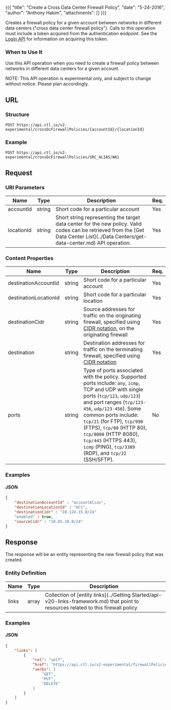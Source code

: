 {{{
  "title": "Create a Cross Data Center Firewall Policy",
  "date": "5-24-2016",
  "author": "Anthony Hakim",
  "attachments": []
}}}

Creates a firewall policy for a given account between networks in different data centers ("cross data center firewall policy"). Calls to this operation must include a token acquired from the authentication endpoint. See the [Login API](../Authentication/login.md) for information on acquiring this token.

### When to Use It

Use this API operation when you need to create a firewall policy between networks in different data centers for a given account.

  NOTE: This API operation is experimental only, and subject to change without notice. Please plan accordingly.

## URL

### Structure

    POST https://api.ctl.io/v2-experimental/crossDcFirewallPolicies/{accountId}/{locationId}

### Example

    POST https://api.ctl.io/v2-experimental/crossDcFirewallPolicies/SRC_ALIAS/WA1

## Request

### URI Parameters

| Name | Type | Description | Req. |
| --- | --- | --- | --- |
| accountId | string | Short code for a particular account | Yes |
| locationId | string | Short string representing the target data center for the new policy. Valid codes can be retrieved from the [Get Data Center List](../Data Centers/get-data-center.md) API operation. | Yes |

### Content Properties

| Name | Type | Description | Req. |
| --- | --- | --- | --- |
| destinationAccountId | string | Short code for a particular account | Yes |
| destinationLocationId | string | Short code for a particular location | Yes |
| destinationCidr | string | Source addresses for traffic on the originating firewall, specified using [CIDR notation](http://en.wikipedia.org/wiki/Classless_Inter-Domain_Routing), on the originating firewall | Yes |
| destination | string | Destination addresses for traffic on the terminating firewall, specified using [CIDR notation](http://en.wikipedia.org/wiki/Classless_Inter-Domain_Routing) | Yes |
| ports | string | Type of ports associated with the policy. Supported ports include: `any`, `icmp`, TCP and UDP with single ports (`tcp/123`, `udp/123`) and port ranges (`tcp/123-456`, `udp/123-456`). Some common ports include: `tcp/21` (for FTP), `tcp/990` (FTPS), `tcp/80` (HTTP 80), `tcp/8080` (HTTP 8080), `tcp/443` (HTTPS 443), `icmp` (PING), `tcp/3389` (RDP), and `tcp/22` (SSH/SFTP). | No |

### Examples

#### JSON
```json
{
    "destinationAccountId" : "accountAlias",
    "destinationLocationId" : "UC1",
    "destinationCidr" : "10.124.15.0/24"
    "enabled" : true,
    "sourceCidr" : "10.81.10.0/24"
}
```

## Response

The response will be an entity representing the new firewall policy that was created.

### Entity Definition

| Name | Type | Description |
| --- | --- | --- |
| links | array | Collection of [entity links](../Getting Started/api-v20-links-framework.md) that point to resources related to this firewall policy |

### Examples

#### JSON
```json
{
    "links": [
        {
            "rel": "self",
            "href": "https://api.ctl.io/v2-experimental/firewallPolicies/DEST_ALIAS/WA1/71f912d00e1c11e5b9390800200c9a66",
            "verbs": [
                "GET",
                "PUT",
                "DELETE"
            ]
        }
    ]
}
```
